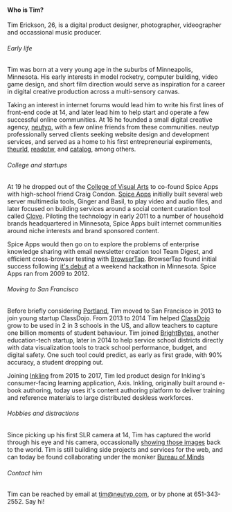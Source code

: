 #### Who is Tim?

Tim Erickson, 26, is a digital product designer, photographer, videographer and occassional music producer. 

###### Early life

Tim was born at a very young age in the suburbs of Minneapolis, Minnesota. His early interests in model rocketry, computer building, video game design, and short film direction would serve as inspiration for a career in digital creative production across a multi-sensory canvas. 

Taking an interest in internet forums would lead him to write his first lines of front-end code at 14, and later lead him to help start and operate a few successful online communities. At 16 he founded a small digital creative agency, [neutyp](http://neutyp.com/), with a few online friends from these communities. neutyp professionally served clients seeking website design and development services, and served as a home to his first entrepreneurial expirements, [theurld](https://github.com/neutyp/theurld), [readotw](https://github.com/neutyp/readotw), and [catalog](https://github.com/neutyp/catalog), among others.

###### College and startups

At 19 he dropped out of the [College of Visual Arts](https://en.wikipedia.org/wiki/College_of_Visual_Arts) to co-found Spice Apps with high-school friend Craig Condon. [Spice Apps](https://www.minnpost.com/minnov8/2009/11/spice-apps-knows-how-spice-social-media-tools-likes-clove) initially built several web server multimedia tools, Ginger and Basil, to play video and audio files, and later focused on building services around a social content curation tool called [Clove](http://www.twincities.com/2009/10/23/clove-looks-to-spice-up-the-web/). Piloting the technology in early 2011 to a number of household brands headquartered in Minnesota, Spice Apps built internet communities around niche interests and brand sponsored content.

Spice Apps would then go on to explore the problems of enterprise knowledge sharing with email newsletter creation tool Team Digest, and efficient cross-browser testing with [BrowserTap](http://browsertap.com/). BrowserTap found initial success following [it's debut](http://tech.mn/news/2012/11/08/techdotmn-swtc4-browser-tap/) at a weekend hackathon in Minnesota. Spice Apps ran from 2009 to 2012. 

###### Moving to San Francisco

Before briefly considering [Portland](http://www.oregonlive.com/silicon-forest/index.ssf/2011/08/portland_incubator_experiment_attracts_290_applica.html), Tim moved to San Francisco in 2013 to join young startup ClassDojo. From 2013 to 2014 Tim helped [ClassDojo](https://www.classdojo.com/) grow to be used in 2 in 3 schools in the US, and allow teachers to capture one billion moments of student behaviour.  Tim joined [BrightBytes](http://www.brightbytes.net/), another education-tech startup, later in 2014 to help service school districts directly with data visualization tools to track school performance, budget, and digital safety. One such tool could predict, as early as first grade, with 90% accuracy, a student dropping out. 

Joining [Inkling](https://www.inkling.com/) from 2015 to 2017, Tim led product design for Inkling's consumer-facing learning application, Axis. Inkling, originally built around e-book authoring, today uses it's content authoring platform to deliver training and reference materials to large distributed deskless workforces. 

###### Hobbies and distractions

Since picking up his first SLR camera at 14, Tim has captured the world through his eye and his camera, occassionally [showing those images](https://www.instagram.com/timerickson/) back to the world. Tim is still building side projects and services for the web, and can today be found collaborating under the moniker [Bureau of Minds](http://bureauofminds.com/)

###### Contact him

Tim can be reached by email at tim@neutyp.com, or by phone at 651-343-2552. Say hi! 

